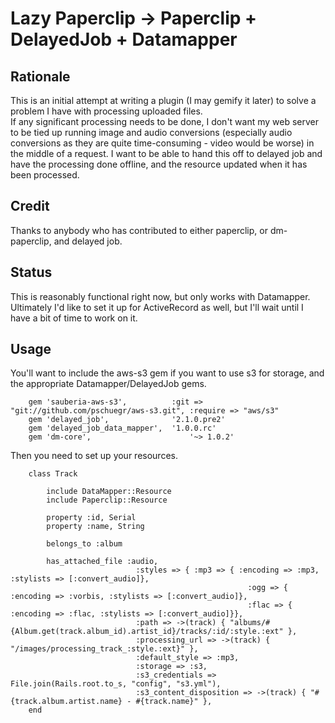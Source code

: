 Lazy Paperclip -> Paperclip + DelayedJob + Datamapper
=====================================================

Rationale
---------

This is an initial attempt at writing a plugin (I may gemify it later) to solve a problem I have with processing uploaded files.  
If any significant processing needs to be done, I don't want my web server to be tied up running image and audio conversions (especially audio conversions as they are quite time-consuming - video would be worse) in the middle of a request.
I want to be able to hand this off to delayed job and have the processing done offline, and the resource updated when it has been processed.

Credit
------

Thanks to anybody who has contributed to either paperclip, or dm-paperclip, and delayed job.

Status
------

This is reasonably functional right now, but only works with Datamapper.  Ultimately I'd like to set it up for ActiveRecord as well, but I'll wait until I have a bit of time to work on it.

Usage
-----

You'll want to include the aws-s3 gem if you want to use s3 for storage, and the appropriate Datamapper/DelayedJob gems. 

		gem 'sauberia-aws-s3',          :git => "git://github.com/pschuegr/aws-s3.git", :require => "aws/s3"
		gem 'delayed_job',              '2.1.0.pre2'
		gem 'delayed_job_data_mapper',  '1.0.0.rc'
		gem 'dm-core',              		'~> 1.0.2'

Then you need to set up your resources.

		class Track

			include DataMapper::Resource
			include Paperclip::Resource

			property :id, Serial
			property :name, String

			belongs_to :album

			has_attached_file :audio,
								:styles => { :mp3 => { :encoding => :mp3, :stylists => [:convert_audio]},
														 :ogg => { :encoding => :vorbis, :stylists => [:convert_audio]},
														 :flac => { :encoding => :flac, :stylists => [:convert_audio]}},
								:path => ->(track) { "albums/#{Album.get(track.album_id).artist_id}/tracks/:id/:style.:ext" },
								:processing_url => ->(track) { "/images/processing_track_:style.:ext}" },
								:default_style => :mp3,
								:storage => :s3,
								:s3_credentials => File.join(Rails.root.to_s, "config", "s3.yml"),
								:s3_content_disposition => ->(track) { "#{track.album.artist.name} - #{track.name}" },
		end



